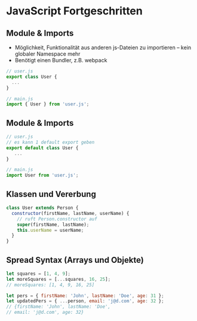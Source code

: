 # JavaScript Fortgeschritten

## Module & Imports

- Möglichkeit, Funktionalität aus anderen js-Dateien zu importieren – kein globaler Namespace mehr
- Benötigt einen Bundler, z.B. webpack

```js
// user.js
export class User {
  ...
}
```

```js
// main.js
import { User } from 'user.js';
```

## Module & Imports

```js
// user.js
// es kann 1 default export geben
export default class User {
   ...
}
```

```js
// main.js
import User from 'user.js';
```

## Klassen und Vererbung

```js
class User extends Person {
  constructor(firstName, lastName, userName) {
    // ruft Person.constructor auf
    super(firstName, lastName);
    this.userName = userName;
  }
}
```

## Spread Syntax (Arrays und Objekte)

```js
let squares = [1, 4, 9];
let moreSquares = [...squares, 16, 25];
// moreSquares: [1, 4, 9, 16, 25]
```

```js
let pers = { firstName: 'John', lastName: 'Doe', age: 31 };
let updatedPers = { ...person, email: 'j@d.com', age: 32 };
// {firstName: 'John', lastName: 'Doe',
// email: 'j@d.com', age: 32}
```
